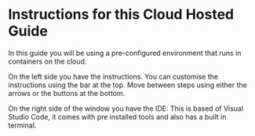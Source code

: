 # Instructions for this Cloud Hosted Guide

In this guide you will be using a pre-configured environment that runs in containers on the cloud.

On the left side you have the instructions. You can customise the instructions using the bar at the top. Move between steps using either the arrows or the buttons at the bottom. 

On the right side of the window you have the IDE: This is based of Visual Studio Code, it comes with pre installed tools and also has a built in terminal. 